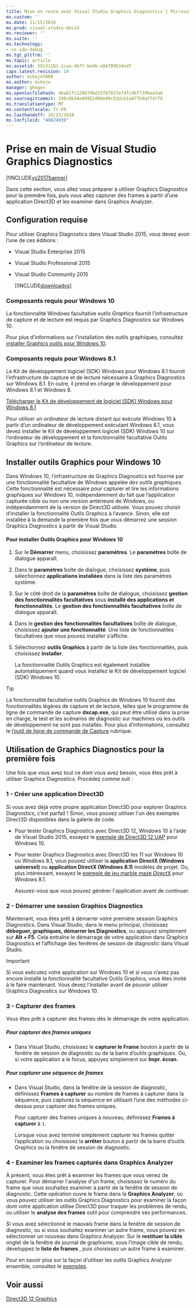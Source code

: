 ```yaml
---
title: Mise en route avec Visual Studio Graphics Diagnostics | Microsoft Docs
ms.custom: ''
ms.date: 11/15/2016
ms.prod: visual-studio-dev14
ms.reviewer: ''
ms.suite: ''
ms.technology:
- vs-ide-debug
ms.tgt_pltfrm: ''
ms.topic: article
ms.assetid: 59131181-1caa-4b7f-be4b-e84709634edf
caps.latest.revision: 10
author: mikejo5000
ms.author: mikejo
manager: ghogen
ms.openlocfilehash: 4ba62fc129674bd25f97037efdfcdbf7396ea3a6
ms.sourcegitcommit: 240c8b34e80952d00e90c52dcb1a077b9aff47f6
ms.translationtype: MT
ms.contentlocale: fr-FR
ms.lasthandoff: 10/23/2018
ms.locfileid: "49824930"
---
```

# <a name="getting-started-with-visual-studio-graphics-diagnostics"></a>Prise en main de Visual Studio Graphics Diagnostics
[!INCLUDE[vs2017banner](../includes/vs2017banner.md)]

Dans cette section, vous allez vous préparer à utiliser Graphics Diagnostics pour la première fois, puis vous allez capturer des frames à partir d’une application Direct3D et les examiner dans Graphics Analyzer.  
  
## <a name="requirements"></a>Configuration requise  
 Pour utiliser Graphics Diagnostics dans Visual Studio 2015, vous devez avoir l’une de ces éditions :  
  
- Visual Studio Enterprise 2015  
  
- Visual Studio Professional 2015  
  
- Visual Studio Community 2015  
  
  [!INCLUDE[downloadvs](../includes/downloadvs-md.md)]  
  
### <a name="windows-10-prerequisites"></a>Composants requis pour Windows 10  
 La fonctionnalité Windows facultative *outils Graphics* fournit l’infrastructure de capture et de lecture est requis par Graphics Diagnostics sur Windows 10.  
  
 Pour plus d’informations sur l’installation des outils graphiques, consultez [installer Graphics outils pour Windows 10](#InstallGraphicsTools).  
  
### <a name="windows-81-prerequisites"></a>Composants requis pour Windows 8.1  
 Le Kit de développement logiciel (SDK) Windows pour Windows 8.1 fournit l’infrastructure de capture et de lecture nécessaire à Graphics Diagnostics sur Windows 8.1. En outre, il prend en charge le développement pour Windows 8.1 et Windows 8.  
  
 [Télécharger le Kit de développement de logiciel (SDK) Windows pour Windows 8.1](https://msdn.microsoft.com/windows/desktop/bg162891.aspx)  
  
 Pour utiliser un ordinateur de lecture distant qui exécute Windows 10 à partir d’un ordinateur de développement exécutant Windows 8.1, vous devez installer le Kit de développement logiciel (SDK) Windows 10 sur l’ordinateur de développement et la fonctionnalité facultative Outils Graphics sur l’ordinateur de lecture.  
  
##  <a name="InstallGraphicsTools"></a> Installer outils Graphics pour Windows 10  
 Dans Windows 10, l’infrastructure de Graphics Diagnostics est fournie par une fonctionnalité facultative de Windows appelée *des outils graphiques*. Cette fonctionnalité est nécessaire pour capturer et lire les informations graphiques sur Windows 10, indépendamment du fait que l’application capturée cible ou non une version antérieure de Windows, ou indépendamment de la version de Direct3D utilisée. Vous pouvez choisir d’installer la fonctionnalité Outils Graphics à l’avance. Sinon, elle est installée à la demande la première fois que vous démarrez une session Graphics Diagnostics à partir de Visual Studio.  
  
#### <a name="to-install-graphics-tools-for-windows-10"></a>Pour installer Outils Graphics pour Windows 10  
  
1. Sur le **Démarrer** menu, choisissez **paramètres**. Le **paramètres** boîte de dialogue apparaît.  
  
2. Dans le **paramètres** boîte de dialogue, choisissez **système**, puis sélectionnez **applications installées** dans la liste des paramètres système.  
  
3. Sur le côté droit de la **paramètres** boîte de dialogue, choisissez **gestion des fonctionnalités facultatives** sous **installé des applications et fonctionnalités**. Le **gestion des fonctionnalités facultatives** boîte de dialogue apparaît.  
  
4. Dans le **gestion des fonctionnalités facultatives** boîte de dialogue, choisissez **ajouter une fonctionnalité**. Une liste de fonctionnalités facultatives que vous pouvez installer s’affiche.  
  
5. Sélectionnez **outils Graphics** à partir de la liste des fonctionnalités, puis choisissez **installer**.  
  
   La fonctionnalité Outils Graphics est également installée automatiquement quand vous installez le Kit de développement logiciel (SDK) Windows 10.  
  
> [!TIP]
>  La fonctionnalité facultative outils Graphics de Windows 10 fournit des fonctionnalités légères de capture et de lecture, telles que le programme de ligne de commande de capture **dxcap.exe**, qui peut être utilisé dans la prise en charge, le test et les scénarios de diagnostic sur machines où les outils de développement ne sont pas installés. Pour plus d’informations, consultez le [l’outil de ligne de commande de Capture](../debugger/command-line-capture-tool.md) rubrique.  
  
## <a name="using-graphics-diagnostics-for-the-first-time"></a>Utilisation de Graphics Diagnostics pour la première fois  
 Une fois que vous avez tout ce dont vous avez besoin, vous êtes prêt à utiliser Graphics Diagnostics. Procédez comme suit :  
  
### <a name="1---create-a-direct3d-app"></a>1 - Créer une application Direct3D  
 Si vous avez déjà votre propre application Direct3D pour explorer Graphics Diagnostics, c’est parfait ! Sinon, vous pouvez utiliser l'un des exemples Direct3D disponibles dans la galerie de code.  
  
- Pour tester Graphics Diagnostics avec Direct3D 12, Windows 10 à l’aide de Visual Studio 2015, essayez le [exemple de Direct3D 12 UAP](https://code.msdn.microsoft.com/Direct3D-12-UAP-Sample-ecb1779f) pour Windows 10.  
  
- Pour tester Graphics Diagnostics avec Direct3D les 11 sur Windows 10 ou Windows 8.1, vous pouvez utiliser la **application DirectX (Windows universel)** ou **application DirectX (Windows 8.1)** modèles de projet. Ou, plus intéressant, essayez le [exemple de jeu marble maze DirectX](https://code.msdn.microsoft.com/windowsapps/DirectX-Marble-Maze-Game-e4806345) pour Windows 8.1.  
  
  Assurez-vous que vous pouvez générer l'application avant de continuer.  
  
### <a name="2---start-a-graphics-diagnostics-session"></a>2 - Démarrer une session Graphics Diagnostics  
 Maintenant, vous êtes prêt à démarrer votre première session Graphics Diagnostics. Dans Visual Studio, dans le menu principal, choisissez **déboguer, graphiques, démarrer les Diagnostics**, ou appuyez simplement sur **Alt + F5**. Cela entraîne le démarrage de votre application dans Graphics Diagnostics et l’affichage des fenêtres de session de diagnostic dans Visual Studio.  
  
> [!IMPORTANT]
>  Si vous exécutez votre application sur Windows 10 et si vous n’avez pas encore installé la fonctionnalité facultative Outils Graphics, vous êtes invité à le faire maintenant. Vous devez l’installer avant de pouvoir utiliser Graphics Diagnostics sur Windows 10.  
  
### <a name="3---capture-frames"></a>3 - Capturer des frames  
 Vous êtes prêt à capturer des frames dès le démarrage de votre application.  
  
##### <a name="to-capture-single-frames"></a>Pour capturer des frames uniques  
  
-   Dans Visual Studio, choisissez le **capturer le Frame** bouton à partir de la fenêtre de session de diagnostic ou de la barre d’outils graphiques. Ou, si votre application a le focus, appuyez simplement sur **Impr. écran**.  
  
##### <a name="to-capture-a-sequence-of-frames"></a>Pour capturer une séquence de frames  
  
- Dans Visual Studio, dans la fenêtre de la session de diagnostic, définissez **Frames à capturer** au nombre de frames à capturer dans la séquence, puis capturez la séquence en utilisant l’une des méthodes ci-dessus pour capturer des frames uniques.  
  
   Pour capturer des frames uniques à nouveau, définissez **Frames à capturer** à `1`.  
  
  Lorsque vous avez terminé simplement capturer les frames quitter l’application ou choisissez la **arrêter** bouton à partir de la barre d’outils Graphics ou la fenêtre de session de diagnostic.  
  
### <a name="4--examine-captured-frames-in-the-graphics-analyzer"></a>4 - Examiner les frames capturés dans Graphics Analyzer  
 À présent, vous êtes prêt à examiner les frames que vous venez de capturer. Pour démarrer l'analyse d'un frame, choisissez le numéro du frame que vous souhaitez examiner à partir de la fenêtre de session de diagnostic. Cette opération ouvre le frame dans la **Graphics Analyzer**, où vous pouvez utiliser les outils Graphics Diagnostics pour examiner la façon dont votre application utilise Direct3D pour traquer les problèmes de rendu, ou utiliser le **analyse des frames** outil pour comprendre ses performances.  
  
 Si vous avez sélectionné le mauvais frame dans la fenêtre de session de diagnostic, ou si vous souhaitez examiner un autre frame, vous pouvez en sélectionner un nouveau dans Graphics Analyzer. Sur le **restituer la cible** onglet de la fenêtre de journal de graphisme, sous l’image cible de rendu, développez le **liste de frames** , puis choisissez un autre frame à examiner.  
  
 Pour en savoir plus sur la façon d’utiliser les outils Graphics Analyzer ensemble, consultez le [exemples](../debugger/graphics-diagnostics-examples.md).  
  
## <a name="see-also"></a>Voir aussi  
 [Direct3D 12 Graphics](http://msdn.microsoft.com/en-us/52094ae3-3b44-4689-9ee7-1ba1b3a779cb)







